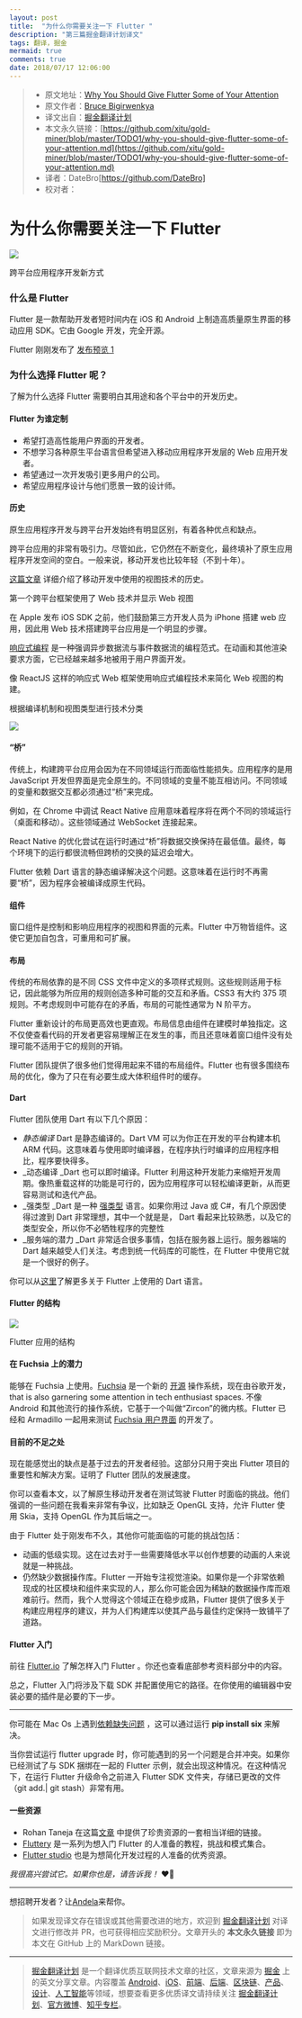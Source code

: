 ```yaml
---
layout: post
title:  "为什么你需要关注一下 Flutter "
description: "第三篇掘金翻译计划译文"
tags: 翻译，掘金
mermaid: true
comments: true
date: 2018/07/17 12:06:00
---
```


> * 原文地址：[Why You Should Give Flutter Some of Your Attention](https://medium.com/the-andela-way/why-you-should-give-flutter-some-of-your-attention-22dd7e5cae42)
> * 原文作者：[Bruce Bigirwenkya](https://medium.com/@bruce.bigirwenkya?source=post_header_lockup)
> * 译文出自：[掘金翻译计划](https://github.com/xitu/gold-miner)
> * 本文永久链接：[https://github.com/xitu/gold-miner/blob/master/TODO1/why-you-should-give-flutter-some-of-your-attention.md](https://github.com/xitu/gold-miner/blob/master/TODO1/why-you-should-give-flutter-some-of-your-attention.md)
> * 译者：DateBro[https://github.com/DateBro]
> * 校对者：

# 为什么你需要关注一下 Flutter

![](https://cdn-images-1.medium.com/max/1000/1*ksS2oqmcv5ol9nCaMkraIw.jpeg)

跨平台应用程序开发新方式

### 什么是 Flutter

Flutter 是一款帮助开发者短时间内在 iOS 和 Android 上制造高质量原生界面的移动应用 SDK。它由 Google 开发，完全开源。

Flutter 刚刚发布了 [发布预览 1](https://medium.com/flutter-io/flutter-release-preview-1-943a9b6ee65a)

### 为什么选择 Flutter 呢？

了解为什么选择 Flutter 需要明白其用途和各个平台中的开发历史。

#### Flutter 为谁定制

*   希望打造高性能用户界面的开发者。
*   不想学习各种原生平台语言但希望进入移动应用程序开发层的 Web 应用开发者。
*   希望通过一次开发吸引更多用户的公司。
*   希望应用程序设计与他们愿景一致的设计师。

#### 历史

原生应用程序开发与跨平台开发始终有明显区别，有着各种优点和缺点。

跨平台应用的非常有吸引力。尽管如此，它仍然在不断变化，最终填补了原生应用程序开发空间的空白。一般来说，移动开发也比较年轻（不到十年）。

[这篇文章](https://hackernoon.com/whats-revolutionary-about-flutter-946915b09514) 详细介绍了移动开发中使用的视图技术的历史。

第一个跨平台框架使用了 Web 技术并显示 Web 视图

在 Apple 发布 iOS SDK 之前，他们鼓励第三方开发人员为 iPhone 搭建 web 应用，因此用 Web 技术搭建跨平台应用是一个明显的步骤。

[响应式编程](https://gist.github.com/staltz/868e7e9bc2a7b8c1f754) 是一种强调异步数据流与事件数据流的编程范式。在动画和其他渲染要求方面，它已经越来越多地被用于用户界面开发。

像 ReactJS 这样的响应式 Web 框架使用响应式编程技术来简化 Web 视图的构建。

根据编译机制和视图类型进行技术分类

![](https://cdn-images-1.medium.com/max/800/1*pxh6w9ALI-bAYHg33zZQ2g.png)

#### “桥”

传统上，构建跨平台应用会因为在不同领域运行而面临性能损失。应用程序的是用 JavaScript 开发但界面是完全原生的。不同领域的变量不能互相访问。不同领域的变量和数据交互都必须通过“桥”来完成。

例如，在 Chrome 中调试 React Native 应用意味着程序将在两个不同的领域运行（桌面和移动）。这些领域通过 WebSocket 连接起来。

React Native 的优化尝试在运行时通过“桥”将数据交换保持在最低值。最终，每个环境下的运行都很流畅但跨桥的交换的延迟会增大。

Flutter 依赖 Dart 语言的静态编译解决这个问题。这意味着在运行时不再需要“桥”，因为程序会被编译成原生代码。

#### 组件

窗口组件是控制和影响应用程序的视图和界面的元素。Flutter 中万物皆组件。这使它更加自包含，可重用和可扩展。

#### 布局

传统的布局依靠的是不同 CSS 文件中定义的多项样式规则。这些规则适用于标记，因此能够为所应用的规则创造多种可能的交互和矛盾。CSS3 有大约 375 项规则。不考虑规则中可能存在的矛盾，布局的可能性通常为 N 阶平方。

Flutter 重新设计的布局更高效也更直观。布局信息由组件在建模时单独指定。这不仅使查看代码的开发者更容易理解正在发生的事，而且还意味着窗口组件没有处理可能不适用于它的规则的开销。

Flutter 团队提供了很多他们觉得用起来不错的布局组件。Flutter 也有很多围绕布局的优化，像为了只在有必要生成大体积组件时的缓存。

#### Dart

Flutter 团队使用 Dart 有以下几个原因：

*   _静态编译_
    Dart 是静态编译的。Dart VM 可以为你正在开发的平台构建本机 ARM 代码。这意味着与使用即时编译器，在程序执行时编译的应用程序相比，程序要快得多。
*   _动态编译
    _Dart 也可以即时编译。Flutter 利用这种开发能力来缩短开发周期。像热重载这样的功能是可行的，因为应用程序可以轻松编译更新，从而更容易测试和迭代产品。
*   _强类型
    _Dart 是一种 [强类型](https://en.wikipedia.org/wiki/Strong_and_weak_typing) 语言。如果你用过 Java 或 C#，有几个原因使得过渡到 Dart 非常理想，其中一个就是是， Dart 看起来比较熟悉，以及它的类型安全，所以你不必牺牲程序的完整性
*   _服务端的潜力
    _Dart 非常适合很多事情，包括在服务器上运行。服务器端的 Dart 越来越受人们关注。考虑到统一代码库的可能性，在 Flutter 中使用它就是一个很好的例子。

你可以从[这里](https://hackernoon.com/why-flutter-uses-dart-dd635a054ebf)了解更多关于 Flutter 上使用的 Dart 语言。

#### Flutter 的结构

![](https://cdn-images-1.medium.com/max/800/1*okW6pQoMLLmlAhPnGL95PA.png)

Flutter 应用的结构

#### 在 Fuchsia 上的潜力

能够在 Fuchsia 上使用。[Fuchsia](https://fuchsia.googlesource.com/) 是一个新的 [开源](https://fuchsia.googlesource.com/) 操作系统，现在由谷歌开发，that is also garnering some attention in tech enthusiast spaces. 不像 Android 和其他流行的操作系统，它基于一个叫做“Zircon”的微内核。Flutter 已经和 Armadillo 一起用来测试 [Fuchsia 用户界面](https://9to5google.com/2018/03/02/fuchsia-friday-first-fuchsia-app/) 的开发了。

#### 目前的不足之处

现在能感觉出的缺点是基于过去的开发者经验。这部分只用于突出 Flutter 项目的重要性和解决方案。证明了 Flutter 团队的发展速度。

你可以查看本文，以了解原生移动开发者在测试驾驶 Flutter 时面临的挑战。他们强调的一些问题在我看来非常有争议，比如缺乏 OpenGL 支持，允许 Flutter 使用 Skia，支持 OpenGL 作为其后端之一。

由于 Flutter 处于刚发布不久，其他你可能面临的可能的挑战包括：

*   动画的低级实现。这在过去对于一些需要降低水平以创作想要的动画的人来说就是一种挑战。
*   仍然缺少数据操作库。Flutter 一开始专注视觉渲染。如果你是一个非常依赖现成的社区模块和组件来实现的人，那么你可能会因为稀缺的数据操作库而艰难前行。然而，我个人觉得这个领域正在稳步成熟，Flutter 提供了很多关于构建应用程序的建议，并为人们构建库以使其产品与最佳约定保持一致铺平了道路。

#### Flutter 入门

前往 [Flutter.io](http://flutter.io/) 了解怎样入门 Flutter 。你还也查看底部参考资料部分中的内容。

总之，Flutter 入门将涉及下载 SDK 并配置使用它的路径。在你使用的编辑器中安装必要的插件是必要的下一步。

* * *

你可能在 Mac Os 上遇到[依赖缺失问题](https://github.com/flutter/flutter/issues/16428) ，这可以通过运行 **pip install six** 来解决。

当你尝试运行 flutter upgrade 时，你可能遇到的另一个问题是合并冲突。如果你已经测试了与 SDK 捆绑在一起的 Flutter 示例，就会出现这种情况。在这种情况下，在运行 Flutter 升级命令之前进入 Flutter SDK 文件夹，存储已更改的文件（git add.| git stash）非常有用。

#### 一些资源

*   Rohan Taneja 在这篇[文章](https://medium.freecodecamp.org/learn-flutter-best-resources-18f88346ed0f) 中提供了珍贵资源的一套相当详细的链接。
*   [Fluttery](https://medium.com/fluttery) 是一系列为想入门 Flutter 的人准备的教程，挑战和模式集合。
*   [Flutter studio](https://flutterstudio.app/) 也是为想简化开发过程的人准备的优秀资源。

_我很高兴尝试它。如果你也是，请告诉我！_
❤️🚀

* * *

想招聘开发者？让[Andela](http://hire.andela.com/need-more-devs)来帮你。

> 如果发现译文存在错误或其他需要改进的地方，欢迎到 [掘金翻译计划](https://github.com/xitu/gold-miner) 对译文进行修改并 PR，也可获得相应奖励积分。文章开头的 **本文永久链接** 即为本文在 GitHub 上的 MarkDown 链接。


---

> [掘金翻译计划](https://github.com/xitu/gold-miner) 是一个翻译优质互联网技术文章的社区，文章来源为 [掘金](https://juejin.im) 上的英文分享文章。内容覆盖 [Android](https://github.com/xitu/gold-miner#android)、[iOS](https://github.com/xitu/gold-miner#ios)、[前端](https://github.com/xitu/gold-miner#前端)、[后端](https://github.com/xitu/gold-miner#后端)、[区块链](https://github.com/xitu/gold-miner#区块链)、[产品](https://github.com/xitu/gold-miner#产品)、[设计](https://github.com/xitu/gold-miner#设计)、[人工智能](https://github.com/xitu/gold-miner#人工智能)等领域，想要查看更多优质译文请持续关注 [掘金翻译计划](https://github.com/xitu/gold-miner)、[官方微博](http://weibo.com/juejinfanyi)、[知乎专栏](https://zhuanlan.zhihu.com/juejinfanyi)。
